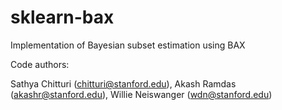 # sklearn-bax

Implementation of Bayesian subset estimation using BAX 

Code authors:

Sathya Chitturi (chitturi@stanford.edu), Akash Ramdas (akashr@stanford.edu), Willie Neiswanger (wdn@stanford.edu) 
